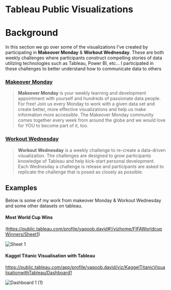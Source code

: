 # Tableau Public Visualizations

# Background

In this section we go over some of the visualizations I've created by participating in **Makeover Monday** & **Workout Wednesday**. These
are both weekly challenges where participants construct compelling stories of data utilizing technologies such as Tableau, Power BI, etc...
I participated in these challenges to better understand how to communicate data to others

### [Makeover Monday](https://www.makeovermonday.co.uk/)

> **Makeover Monday** is your weekly learning and development appointment with yourself and hundreds of passionate data people. For free!
> Join us every Monday to work with a given data set and create better, more effective visualizations and help us make information more accessible. The Makeover Monday community comes together every week from around the globe and we would love for YOU to become part of it, too.

### [Workout Wednesday](http://www.workout-wednesday.com/)

> **Workout Wednesday** is a weekly challenge to re-create a data-driven visualization. The challenges are designed to grow participants knowledge of Tableau and help kick-start personal development. Each Wednesday a challenge is release and participants are asked to replicate the challenge that is posed as closely as possible.

## Examples

Below is some of my work from makeover Monday & Workout Wednesday and some other datasets on tableau. 

#### Most World Cup Wins

(https://public.tableau.com/profile/yaqoob.david#!/vizhome/FIFAWorldcupWinners/Sheet1)

![Sheet 1](https://user-images.githubusercontent.com/52135942/166100763-bf8a4d46-6f80-4506-bbe6-31dfb3c98c39.png)

#### Kaggel Titanic Visualisation with Tableau

https://public.tableau.com/app/profile/yaqoob.david/viz/KaggelTitanicVisualisationwithTableau/Dashboard1

![Dashboard 1 (1)](https://user-images.githubusercontent.com/52135942/166107551-eb624a12-becc-46b3-adf5-6cb7c842919f.png)

